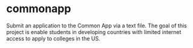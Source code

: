 commonapp
=========

Submit an application to the Common App via a text file. The goal of this project is enable students in developing countries with limited internet access to apply to colleges in the US.
